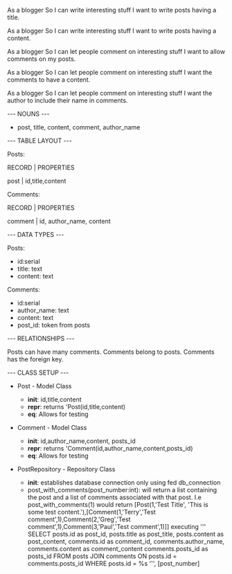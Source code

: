 As a blogger
So I can write interesting stuff
I want to write posts having a title.

As a blogger
So I can write interesting stuff
I want to write posts having a content.

As a blogger
So I can let people comment on interesting stuff
I want to allow comments on my posts.

As a blogger
So I can let people comment on interesting stuff
I want the comments to have a content.

As a blogger
So I can let people comment on interesting stuff
I want the author to include their name in comments.

--- NOUNS ---

 * post, title, content, comment, author_name


--- TABLE LAYOUT ---

Posts:

RECORD | PROPERTIES

post   | id,title,content

Comments:

RECORD | PROPERTIES

comment | id, author_name, content

--- DATA TYPES ---

Posts:
 * id:serial
 * title: text
 * content: text

Comments:
 * id:serial
 * author_name: text
 * content: text
 * post_id: token from posts

--- RELATIONSHIPS --- 

Posts can have many comments. Comments belong to posts. Comments has the foreign key.

--- CLASS SETUP ---

 * Post - Model Class
    * __init__: id,title,content
    * __repr__: returns 'Post(id,title,content)
    * __eq__: Allows for testing

* Comment - Model Class
    * __init__: id,author_name,content, posts_id
    * __repr__: returns 'Comment(id,author_name,content,posts_id)
    * __eq__: Allows for testing

* PostRepository - Repository Class
    * __init__: establishes database connection only using fed db_connection
    * post_with_comments(post_number:int): will return a list containing the post and a list of comments associated with that post.
    I.e post_with_comments(1) would return [Post(1,'Test Title', 'This is some test content.'),[Comment(1,'Terry','Test comment',1),Comment(2,'Greg','Test comment',1),Comment(3,'Paul','Test comment',1)]]
    executing 
    '''
    SELECT 
        posts.id as post_id,
        posts.title as post_title,
        posts.content as post_content,
        comments.id as comment_id,
        comments.author_name,
        comments.content as comment_content
        comments.posts_id as posts_id
    FROM posts
    JOIN comments
    ON posts.id = comments.posts_id
    WHERE posts.id = %s
    ''', [post_number]